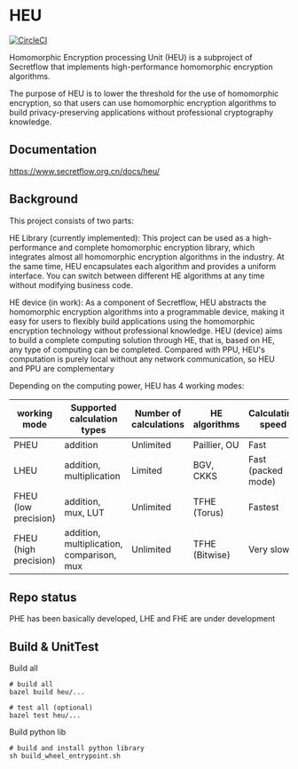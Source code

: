 # HEU

[![CircleCI](https://dl.circleci.com/status-badge/img/gh/secretflow/heu/tree/main.svg?style=svg)](https://dl.circleci.com/status-badge/redirect/gh/secretflow/heu/tree/main)

Homomorphic Encryption processing Unit (HEU) is a subproject of Secretflow that
implements high-performance homomorphic encryption algorithms.

The purpose of HEU is to lower the threshold for the use of homomorphic
encryption, so that users can use homomorphic encryption algorithms to build
privacy-preserving applications without professional cryptography knowledge.

## Documentation

https://www.secretflow.org.cn/docs/heu/

## Background

This project consists of two parts:

HE Library (currently implemented): This project can be used as a
high-performance and complete homomorphic encryption library, which integrates
almost all homomorphic encryption algorithms in the industry. At the same time,
HEU encapsulates each algorithm and provides a uniform interface. You can switch
between different HE algorithms at any time without modifying business code.

HE device (in work): As a component of Secretflow, HEU abstracts the homomorphic
encryption algorithms into a programmable device, making it easy for users to
flexibly build applications using the homomorphic encryption technology without
professional knowledge. HEU (device) aims to build a complete computing solution
through HE, that is, based on HE, any type of computing can be completed.
Compared with PPU, HEU's computation is purely local without any network
communication, so HEU and PPU are complementary

Depending on the computing power, HEU has 4 working modes:

| working mode          | Supported calculation types               | Number of calculations | HE algorithms  | Calculating speed  | Ciphertext size     |
|-----------------------|-------------------------------------------|------------------------|----------------|--------------------|---------------------|
| PHEU                  | addition                                  | Unlimited              | Paillier, OU   | Fast               | Small               |
| LHEU                  | addition, multiplication                  | Limited                | BGV, CKKS      | Fast (packed mode) | Least (packed mode) |
| FHEU (low precision)  | addition, mux, LUT                        | Unlimited              | TFHE (Torus)   | Fastest            | Large               |
| FHEU (high precision) | addition, multiplication, comparison, mux | Unlimited              | TFHE (Bitwise) | Very slow          | Largest             |

## Repo status

PHE has been basically developed, LHE and FHE are under development

## Build & UnitTest

Build all


```shell
# build all
bazel build heu/...

# test all (optional)
bazel test heu/...
```

Build python lib

```shell
# build and install python library
sh build_wheel_entrypoint.sh
```
